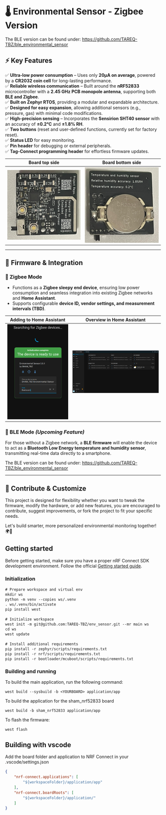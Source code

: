 # 🌡️ Environmental Sensor - Zigbee Version

The BLE version can be found under: https://github.com/TAREQ-TBZ/ble_environmental_sensor

## ⚡ Key Features

✅ **Ultra-low power consumption** – Uses only **20µA on average**, powered by a **CR2032 coin cell** for long-lasting performance.  
✅ **Reliable wireless communication** – Built around the **nRF52833** microcontroller with a **2.45 GHz PCB monopole antenna**, supporting both **BLE and Zigbee**.  
✅ **Built on Zephyr RTOS**, providing a modular and expandable architecture.
✅ **Designed for easy expansion**, allowing additional sensors (e.g., pressure, gas) with minimal code modifications.  
✅ **High-precision sensing** – Incorporates the **Sensirion SHT40 sensor** with an accuracy of **±0.2°C** and **±1.8% RH**.  
✅ **Two buttons** (reset and user-defined functions, currently set for factory reset).  
✅ **Status LED** for easy monitoring.  
✅ **Pin header** for debugging or external peripherals.  
✅ **Tag-Connect programming header** for effortless firmware updates.  

| Board top side | Board bottom side |
|-------------------------|-------------------------|
| ![Board top side](docs/images/Board_top.jpeg?s=300) | ![Board bottom side](docs/images/Board_bottom.jpeg?s=300) |

---

## 🔧 Firmware & Integration

### 📡 Zigbee Mode  

- Functions as a **Zigbee sleepy end device**, ensuring low power consumption and seamless integration into existing Zigbee networks and **Home Assistant**.  
- Supports configurable **device ID, vendor settings, and measurement intervals (TBD)**.  

| Adding to Home Assistant | Overview in Home Assistant |
|-------------------------|-------------------------|
| ![Sensor Integration](docs/images/sesor_in_homeassistant.png?s=300) | ![Ready to Use](docs/images/homeassistent.png) |

### 📶 BLE Mode *(Upcoming Feature)*  

For those without a Zigbee network, a **BLE firmware** will enable the device to act as a **Bluetooth Low Energy temperature and humidity sensor**, transmitting real-time data directly to a smartphone.

The BLE version can be found under: https://github.com/TAREQ-TBZ/ble_environmental_sensor

---

## 📢 Contribute & Customize

This project is designed for flexibility whether you want to tweak the firmware, modify the hardware, or add new features, you are encouraged to contribute, suggest improvements, or fork the project to fit your specific needs.

Let's build smarter, more personalized environmental monitoring together! 🌍🔧

## Getting started

Before getting started, make sure you have a proper nRF Connect SDK development environment.
Follow the official
[Getting started guide](https://developer.nordicsemi.com/nRF_Connect_SDK/doc/latest/nrf/getting_started.html).

### Initialization

```shell
# Prepare workspace and virtual env
mkdir ws
python -m venv --copies ws/.venv
. ws/.venv/bin/activate
pip install west

# Initialize workspace
west init -m git@github.com:TAREQ-TBZ/env_sensor.git --mr main ws
cd ws
west update

# Install additional requirements
pip install -r zephyr/scripts/requirements.txt
pip install -r nrf/scripts/requirements.txt
pip install -r bootloader/mcuboot/scripts/requirements.txt
```

### Building and running

To build the main application, run the following command:

```shell
west build --sysbuild -b <YOURBOARD> application/app
```

To build the application for the sham_nrf52833 board

```shell
west build -b sham_nrf52833 application/app
```

To flash the firmware:

```shell
west flash
```

## Building with vscode

Add the board folder and application to NRF Connect in your .vscode/settings.json

```json
{
    "nrf-connect.applications": [
        "${workspaceFolder}/application/app"
    ],
    "nrf-connect.boardRoots": [
        "${workspaceFolder}/application/"
    ]
}
```
